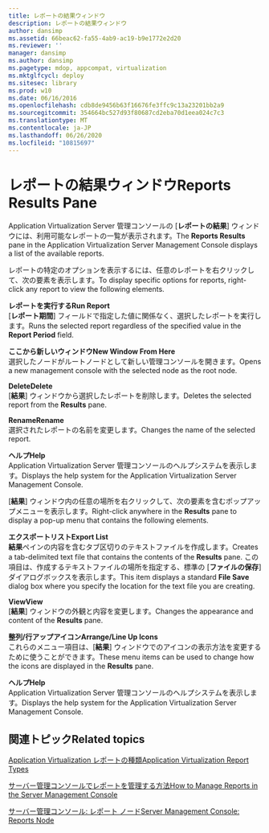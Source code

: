 ```yaml
---
title: レポートの結果ウィンドウ
description: レポートの結果ウィンドウ
author: dansimp
ms.assetid: 66beac62-fa55-4ab9-ac19-b9e1772e2d20
ms.reviewer: ''
manager: dansimp
ms.author: dansimp
ms.pagetype: mdop, appcompat, virtualization
ms.mktglfcycl: deploy
ms.sitesec: library
ms.prod: w10
ms.date: 06/16/2016
ms.openlocfilehash: cdb8de9456b63f16676fe3ffc9c13a23201bb2a9
ms.sourcegitcommit: 354664bc527d93f80687cd2eba70d1eea024c7c3
ms.translationtype: MT
ms.contentlocale: ja-JP
ms.lasthandoff: 06/26/2020
ms.locfileid: "10815697"
---
```

# <span data-ttu-id="7c588-103">レポートの結果ウィンドウ</span><span class="sxs-lookup"><span data-stu-id="7c588-103">Reports Results Pane</span></span>


<span data-ttu-id="7c588-104">Application Virtualization Server 管理コンソールの [**レポートの結果**] ウィンドウには、利用可能なレポートの一覧が表示されます。</span><span class="sxs-lookup"><span data-stu-id="7c588-104">The **Reports Results** pane in the Application Virtualization Server Management Console displays a list of the available reports.</span></span>

<span data-ttu-id="7c588-105">レポートの特定のオプションを表示するには、任意のレポートを右クリックして、次の要素を表示します。</span><span class="sxs-lookup"><span data-stu-id="7c588-105">To display specific options for reports, right-click any report to view the following elements.</span></span>

<a href="" id="run-report"></a>**<span data-ttu-id="7c588-106">レポートを実行する</span><span class="sxs-lookup"><span data-stu-id="7c588-106">Run Report</span></span>**  
<span data-ttu-id="7c588-107">[**レポート期間**] フィールドで指定した値に関係なく、選択したレポートを実行します。</span><span class="sxs-lookup"><span data-stu-id="7c588-107">Runs the selected report regardless of the specified value in the **Report Period** field.</span></span>

<a href="" id="new-window-from-here"></a>**<span data-ttu-id="7c588-108">ここから新しいウィンドウ</span><span class="sxs-lookup"><span data-stu-id="7c588-108">New Window From Here</span></span>**  
<span data-ttu-id="7c588-109">選択したノードがルートノードとして新しい管理コンソールを開きます。</span><span class="sxs-lookup"><span data-stu-id="7c588-109">Opens a new management console with the selected node as the root node.</span></span>

<a href="" id="delete"></a>**<span data-ttu-id="7c588-110">Delete</span><span class="sxs-lookup"><span data-stu-id="7c588-110">Delete</span></span>**  
<span data-ttu-id="7c588-111">[**結果**] ウィンドウから選択したレポートを削除します。</span><span class="sxs-lookup"><span data-stu-id="7c588-111">Deletes the selected report from the **Results** pane.</span></span>

<a href="" id="rename"></a>**<span data-ttu-id="7c588-112">Rename</span><span class="sxs-lookup"><span data-stu-id="7c588-112">Rename</span></span>**  
<span data-ttu-id="7c588-113">選択されたレポートの名前を変更します。</span><span class="sxs-lookup"><span data-stu-id="7c588-113">Changes the name of the selected report.</span></span>

<a href="" id="help"></a>**<span data-ttu-id="7c588-114">ヘルプ</span><span class="sxs-lookup"><span data-stu-id="7c588-114">Help</span></span>**  
<span data-ttu-id="7c588-115">Application Virtualization Server 管理コンソールのヘルプシステムを表示します。</span><span class="sxs-lookup"><span data-stu-id="7c588-115">Displays the help system for the Application Virtualization Server Management Console.</span></span>

<span data-ttu-id="7c588-116">[**結果**] ウィンドウ内の任意の場所を右クリックして、次の要素を含むポップアップメニューを表示します。</span><span class="sxs-lookup"><span data-stu-id="7c588-116">Right-click anywhere in the **Results** pane to display a pop-up menu that contains the following elements.</span></span>

<a href="" id="export-list"></a>**<span data-ttu-id="7c588-117">エクスポートリスト</span><span class="sxs-lookup"><span data-stu-id="7c588-117">Export List</span></span>**  
<span data-ttu-id="7c588-118">**結果**ペインの内容を含むタブ区切りのテキストファイルを作成します。</span><span class="sxs-lookup"><span data-stu-id="7c588-118">Creates a tab-delimited text file that contains the contents of the **Results** pane.</span></span> <span data-ttu-id="7c588-119">この項目は、作成するテキストファイルの場所を指定する、標準の [**ファイルの保存**] ダイアログボックスを表示します。</span><span class="sxs-lookup"><span data-stu-id="7c588-119">This item displays a standard **File Save** dialog box where you specify the location for the text file you are creating.</span></span>

<a href="" id="view"></a>**<span data-ttu-id="7c588-120">View</span><span class="sxs-lookup"><span data-stu-id="7c588-120">View</span></span>**  
<span data-ttu-id="7c588-121">[**結果**] ウィンドウの外観と内容を変更します。</span><span class="sxs-lookup"><span data-stu-id="7c588-121">Changes the appearance and content of the **Results** pane.</span></span>

<a href="" id="arrange-line-up-icons"></a>**<span data-ttu-id="7c588-122">整列/行アップアイコン</span><span class="sxs-lookup"><span data-stu-id="7c588-122">Arrange/Line Up Icons</span></span>**  
<span data-ttu-id="7c588-123">これらのメニュー項目は、[**結果**] ウィンドウでのアイコンの表示方法を変更するために使うことができます。</span><span class="sxs-lookup"><span data-stu-id="7c588-123">These menu items can be used to change how the icons are displayed in the **Results** pane.</span></span>

<a href="" id="help"></a>**<span data-ttu-id="7c588-124">ヘルプ</span><span class="sxs-lookup"><span data-stu-id="7c588-124">Help</span></span>**  
<span data-ttu-id="7c588-125">Application Virtualization Server 管理コンソールのヘルプシステムを表示します。</span><span class="sxs-lookup"><span data-stu-id="7c588-125">Displays the help system for the Application Virtualization Server Management Console.</span></span>

## <span data-ttu-id="7c588-126">関連トピック</span><span class="sxs-lookup"><span data-stu-id="7c588-126">Related topics</span></span>


[<span data-ttu-id="7c588-127">Application Virtualization レポートの種類</span><span class="sxs-lookup"><span data-stu-id="7c588-127">Application Virtualization Report Types</span></span>](application-virtualization-report-types.md)

[<span data-ttu-id="7c588-128">サーバー管理コンソールでレポートを管理する方法</span><span class="sxs-lookup"><span data-stu-id="7c588-128">How to Manage Reports in the Server Management Console</span></span>](how-to-manage-reports-in-the-server-management-console.md)

[<span data-ttu-id="7c588-129">サーバー管理コンソール: レポート ノード</span><span class="sxs-lookup"><span data-stu-id="7c588-129">Server Management Console: Reports Node</span></span>](server-management-console-reports-node.md)

 

 





